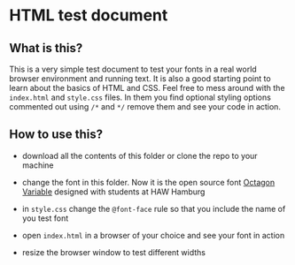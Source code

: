 # HTML test document


## What is this?

This is a very simple test document to test your fonts in a real world browser environment and running text. It is also a good starting point to learn about the basics of HTML and CSS. Feel free to mess around with the `index.html` and `style.css` files. In them you find optional styling options commented out using `/*` and `*/` remove them and see your code in action.

## How to use this?

* download all the contents of this folder or clone the repo to your machine

* change the font in this folder. Now it is the open source font [Octagon Variable](https://github.com/haw-type-design/octagon-variable) designed with students at HAW Hamburg

* in `style.css` change the `@font-face` rule so that you include the name of you test font

* open `index.html` in a browser of your choice and see your font in action 

* resize the browser window to test different widths